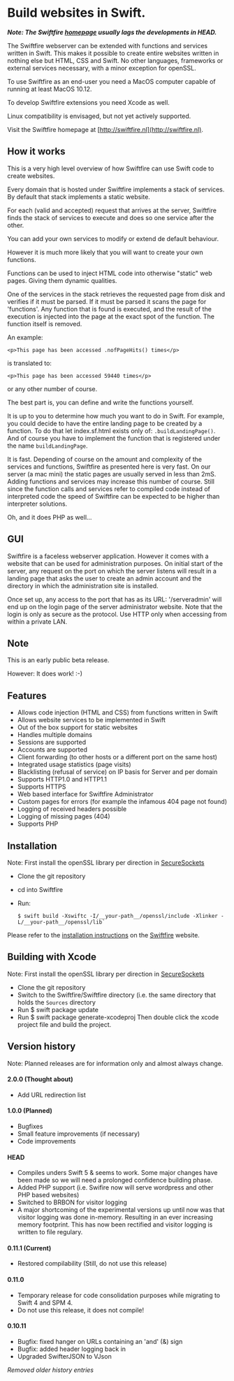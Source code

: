 # Build websites in Swift.

___Note: The Swiftfire [homepage](http://swiftfire.nl) usually lags the developments in HEAD.___

The Swiftfire webserver can be extended with functions and services written in Swift. This makes it possible to create entire websites written in nothing else but HTML, CSS and Swift. No other languages, frameworks or external services necessary, with a minor exception for openSSL.

To use Swiftfire as an end-user you need a MacOS computer capable of running at least MacOS 10.12.

To develop Swiftfire extensions you need Xcode as well.

Linux compatibility is envisaged, but not yet actively supported.

Visit the Swiftfire homepage at [http://swiftfire.nl](http://swiftfire.nl).

## How it works

This is a very high level overview of how Swiftfire can use Swift code to create websites.

Every domain that is hosted under Swiftfire implements a stack of services. By default that stack implements a static website.

For each (valid and accepted) request that arrives at the server, Swiftfire finds the stack of services to execute and does so one service after the other.

You can add your own services to modify or extend de default behaviour.

However it is much more likely that you will want to create your own functions.

Functions can be used to inject HTML code into otherwise "static" web pages. Giving them dynamic qualities.

One of the services in the stack retrieves the requested page from disk and verifies if it must be parsed. If it must be parsed it scans the page for 'functions'. Any function that is found is executed, and the result of the execution is injected into the page at the exact spot of the function. The function itself is removed.

An example:

    <p>This page has been accessed .nofPageHits() times</p>

is translated to:

    <p>This page has been accessed 59440 times</p>

or any other number of course.

The best part is, you can define and write the functions yourself.

It is up to you to determine how much you want to do in Swift. For example, you could decide to have the entire landing page to be created by a function. To do that let index.sf.html exists only of: `.buildLandingPage()`. And of course you have to implement the function that is registered under the name `buildLandingPage`.

It is fast. Depending of course on the amount and complexity of the services and functions, Swiftfire as presented here is very fast. On our server (a mac mini) the static pages are usually served in less than 2mS. Adding functions and services may increase this number of course. Still since the function calls and services refer to compiled code instead of interpreted code the speed of Swiftfire can be expected to be higher than interpreter solutions.

Oh, and it does PHP as well...

## GUI

Swiftfire is a faceless webserver application. However it comes with a website that can be used for administration purposes. On initial start of the server, any request on the port on which the server listens will result in a landing page that asks the user to create an admin account and the directory in which the administration site is installed.

Once set up, any access to the port that has as its URL: '/serveradmin' will end up on the login page of the server administrator website. Note that the login is only as secure as the protocol. Use HTTP only when accessing from within a private LAN.
  
## Note

This is an early public beta release. 

However: It does work! :-)

## Features

- Allows code injection (HTML and CSS) from functions written in Swift
- Allows website services to be implemented in Swift 
- Out of the box support for static websites
- Handles multiple domains
- Sessions are supported
- Accounts are supported
- Client forwarding (to other hosts or a different port on the same host)
- Integrated usage statistics (page visits)
- Blacklisting (refusal of service) on IP basis for Server and per domain
- Supports HTTP1.0 and HTTP1.1
- Supports HTTPS
- Web based interface for Swiftfire Administrator
- Custom pages for errors (for example the infamous 404 page not found)
- Logging of received headers possible
- Logging of missing pages (404)
- Supports PHP

## Installation

Note: First install the openSSL library per direction in [SecureSockets](https:github.com/balancingrock/SecureSockets)

- Clone the git repository
- cd into Swiftfire
- Run:

      $ swift build -Xswiftc -I/__your-path__/openssl/include -Xlinker -L/__your-path__/openssl/lib`

Please refer to the [installation instructions](http://swiftfire.nl/pages/manual/02_installation.html) on the [Swiftfire](http://swiftfire.nl) website.


## Building with Xcode

Note: First install the openSSL library per direction in [SecureSockets](https:github.com/balancingrock/SecureSockets)

- Clone the git repository
- Switch to the Swiftfire/Swiftfire directory (i.e. the same directory that holds the `Sources` directory
- Run $ swift package update
- Run $ swift package generate-xcodeproj
Then double click the xcode project file and build the project.

## Version history

Note: Planned releases are for information only and almost always change.

#### 2.0.0 (Thought about)

- Add URL redirection list

#### 1.0.0 (Planned)

- Bugfixes
- Small feature improvements (if necessary)
- Code improvements

#### HEAD

- Compiles unders Swift 5 & seems to work. Some major changes have been made so we will need a prolonged confidence building phase.
- Added PHP support (i.e. Swifire now will serve wordpress and other PHP based websites)
- Switched to BRBON for visitor logging
- A major shortcoming of the experimental versions up until now was that visitor logging was done in-memory. Resulting in an ever increasing memory footprint. This has now been rectified and visitor logging is written to file regulary.

#### 0.11.1 (Current)

- Restored compilability (Still, do not use this release)

#### 0.11.0

- Temporary release for code consolidation purposes while migrating to Swift 4 and SPM 4.
- Do not use this release, it does not compile!

#### 0.10.11

- Bugfix: fixed hanger on URLs containing an 'and' (&) sign
- Bugfix: added header logging back in
- Upgraded SwifterJSON to VJson

_Removed older history entries_
